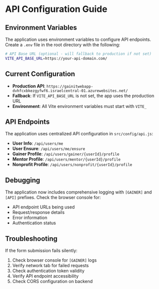 # API Configuration Guide

## Environment Variables

The application uses environment variables to configure API endpoints. Create a `.env` file in the root directory with the following:

```bash
# API Base URL (optional - will fallback to production if not set)
VITE_API_BASE_URL=https://your-api-domain.com/
```

## Current Configuration

- **Production API**: `https://gainitwebapp-dvhfcxbkezgyfwf6.israelcentral-01.azurewebsites.net/`
- **Fallback**: If `VITE_API_BASE_URL` is not set, the app uses the production URL
- **Environment**: All Vite environment variables must start with `VITE_`

## API Endpoints

The application uses centralized API configuration in `src/config/api.js`:

- **User Info**: `/api/users/me`
- **User Ensure**: `/api/users/me/ensure`
- **Gainer Profile**: `/api/users/gainer/{userId}/profile`
- **Mentor Profile**: `/api/users/mentor/{userId}/profile`
- **Nonprofit Profile**: `/api/users/nonprofit/{userId}/profile`

## Debugging

The application now includes comprehensive logging with `[GAINER]` and `[API]` prefixes. Check the browser console for:

- API endpoint URLs being used
- Request/response details
- Error information
- Authentication status

## Troubleshooting

If the form submission fails silently:

1. Check browser console for `[GAINER]` logs
2. Verify network tab for failed requests
3. Check authentication token validity
4. Verify API endpoint accessibility
5. Check CORS configuration on backend
